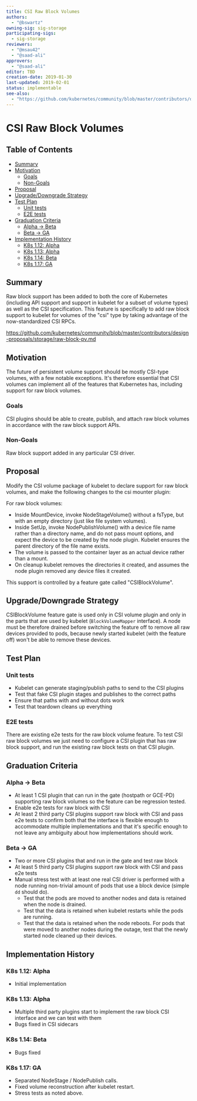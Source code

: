 ```yaml
---
title: CSI Raw Block Volumes
authors:
  - "@bswartz"
owning-sig: sig-storage
participating-sigs:
  - sig-storage
reviewers:
  - "@msau42"
  - "@saad-ali"
approvers:
  - "@saad-ali"
editor: TBD
creation-date: 2019-01-30
last-updated: 2019-02-01
status: implementable
see-also:
  - "https://github.com/kubernetes/community/blob/master/contributors/design-proposals/storage/raw-block-pv.md"
---
```


# CSI Raw Block Volumes

## Table of Contents

<!-- toc -->
- [Summary](#summary)
- [Motivation](#motivation)
  - [Goals](#goals)
  - [Non-Goals](#non-goals)
- [Proposal](#proposal)
- [Upgrade/Downgrade Strategy](#upgradedowngrade-strategy)
- [Test Plan](#test-plan)
  - [Unit tests](#unit-tests)
  - [E2E tests](#e2e-tests)
- [Graduation Criteria](#graduation-criteria)
  - [Alpha -&gt; Beta](#alpha---beta)
  - [Beta -&gt; GA](#beta---ga)
- [Implementation History](#implementation-history)
  - [K8s 1.12: Alpha](#k8s-112-alpha)
  - [K8s 1.13: Alpha](#k8s-113-alpha)
  - [K8s 1.14: Beta](#k8s-114-beta)
  - [K8s 1.17: GA](#k8s-117-ga)
<!-- /toc -->

## Summary

Raw block support has been added to both the core of Kubernetes (including
API support and support in kubelet for a subset of volume types) as well as
the CSI specification. This feature is specifically to add raw block support
to kubelet for volumes of the "csi" type by taking advantage of the
now-standardized CSI RPCs.

https://github.com/kubernetes/community/blob/master/contributors/design-proposals/storage/raw-block-pv.md

## Motivation

The future of persistent volume support should be mostly CSI-type volumes,
with a few notable exceptions. It's therefore essential that CSI volumes
can implement all of the features that Kubernetes has, including support
for raw block volumes.

### Goals

CSI plugins should be able to create, publish, and attach raw block volumes
in accordance with the raw block support APIs.

### Non-Goals

Raw block support added in any particular CSI driver.

## Proposal

Modify the CSI volume package of kubelet to declare support for raw block
volumes, and make the following changes to the csi mounter plugin:

For raw block volumes:
* Inside MountDevice, invoke NodeStageVolume() without a fsType, but with an
empty directory (just like file system volumes).
* Inside SetUp, invoke NodePublishVolume() with a device file name rather than
a directory name, and do not pass mount options, and expect the device to be
created by the node plugin. Kubelet ensures the parent directory of the file
name exists.
* The volume is passed to the container layer as an actual device rather than
a mount.
* On cleanup kubelet removes the directories it created, and assumes the node
plugin removed any device files it created.

This support is controlled by a feature gate called "CSIBlockVolume".

## Upgrade/Downgrade Strategy

CSIBlockVolume feature gate is used only in CSI volume plugin and only in
the parts that are used by kubelet (`BlockVolumeMapper` interface). A node
must be therefore drained before switching the feature off to remove all
raw devices provided to pods, because newly started kubelet (with the feature
off) won't be able to remove these devices.

## Test Plan

### Unit tests

* Kubelet can generate staging/publish paths to send to the CSI plugins
* Test that fake CSI plugin stages and publishes to the correct paths
* Ensure that paths with and without dots work
* Test that teardown cleans up everything

### E2E tests

There are existing e2e tests for the raw block volume feature. To test CSI raw
block volumes we just need to configure a CSI plugin that has raw block support,
and run the existing raw block tests on that CSI plugin.

## Graduation Criteria

### Alpha -> Beta
* At least 1 CSI plugin that can run in the gate (hostpath or GCE-PD) supporting
raw block volumes so the feature can be regression tested.
* Enable e2e tests for raw block with CSI
* At least 2 third party CSI plugins support raw block with CSI and pass e2e
tests to confirm both that the interface is flexible enough to accommodate
multiple implementations and that it's specific enough to not leave any
ambiguity about how implementations should work.

### Beta -> GA
* Two or more CSI plugins that and run in the gate and test raw block
* At least 5 third party CSI plugins support raw block with CSI and pass e2e
tests
* Manual stress test with at least one real CSI driver is performed with a node
  running non-trivial amount of pods that use a block device (simple `dd`
  should do).
  * Test that the pods are moved to another nodes and data is retained when
    the node is drained.
  * Test that the data is retained when kubelet restarts while the pods are
    running.
  * Test that the data is retained when the node reboots. For pods that were
    moved to another nodes during the outage, test that the newly started node
    cleaned up their devices.

## Implementation History

### K8s 1.12: Alpha
* Initial implementation

### K8s 1.13: Alpha
* Multiple third party plugins start to implement the raw block CSI interface
and we can test with them
* Bugs fixed in CSI sidecars 

### K8s 1.14: Beta
* Bugs fixed

### K8s 1.17: GA
* Separated NodeStage / NodePublish calls.
* Fixed volume reconstruction after kubelet restart.
* Stress tests as noted above.
